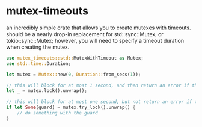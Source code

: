 # mutex-timeouts
an incredibly simple crate that allows you to create mutexes with timeouts.  
should be a nearly drop-in replacement for std::sync::Mutex, or tokio::sync::Mutex;
however, you will need to specify a timeout duration when creating the mutex.
```rust
use mutex_timeouts::std::MutexWithTimeout as Mutex;
use std::time::Duration;

let mutex = Mutex::new(0, Duration::from_secs(1));

// this will block for at most 1 second, and then return an error if the mutex is still locked
let _ = mutex.lock().unwrap();

// this will block for at most one second, but not return an error if the mutex is still locked
if let Some(guard) = mutex.try_lock().unwrap() {
    // do something with the guard
}
```